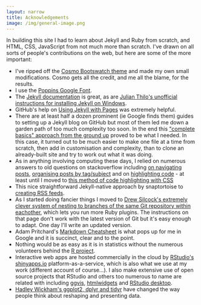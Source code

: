 ```yaml
---
layout: narrow
title: Acknowledgements
image: /img/general-image.png
---
```


In building this site I had to learn about Jekyll and Ruby from scratch, and HTML, CSS, JavaScript from not much more than scratch.  I've drawn on all sorts of people's contributions on the web, but here are some of the more important:

* I've ripped off the [Cosmo Bootswatch theme](https://bootswatch.com/cosmo/) and made my own small modifications.  Cosmo gets all the credit, and me all the blame, for the results.
* I use the [Poppins Google Font](https://www.google.com/fonts/specimen/Poppins).
* The [Jekyll documentation](http://jekyllrb.com/docs/home/) is great, as are [Julian Thilo's unofficial instructions for installing Jekyll on Windows](http://jekyll-windows.juthilo.com/).
* GitHub's help on [Using Jekyll with Pages](https://help.github.com/articles/using-jekyll-with-pages/) was extremely helpful.
* There are at least half a dozen prominent (ie Google finds them) guides to setting up a Jekyll blog on GitHub but most of them led me down a garden path of too much complexity too soon.  In the end this ["complete basics" approach from the ground up](http://jmcglone.com/guides/github-pages/) proved to be what I needed.  In this case, it turned out to be  much easier to make one file at a time from scratch, then add in customisation and complexity, than to clone an already-built site and try to work out what it was doing.
* As in anything involving computing these days, I relied on numerous answers to old questions on stackoverflow including [on navigating posts](https://stackoverflow.com/questions/2026023/having-difficulties-with-jekyll-liquid/2039514#2039514), [organising posts by tag/subject](http://stackoverflow.com/questions/1408824/an-easy-way-to-support-tags-in-a-jekyll-blog) and on [highlighting code](http://stackoverflow.com/questions/11093233/how-to-support-scrolling-when-using-pygments-with-jekyll/23393920#23393920) - at least until I moved to [this method of code highlighting with CSS](http://drewsilcock.co.uk/proper-linenumbers/)
* This nice straightforward Jekyll-native approach by snaptortoise to [creating RSS feeds](https://github.com/snaptortoise/jekyll-rss-feeds).
* As I started doing fancier things I moved to [Drew Silcock's extremely clever system of nesting to branches of the same Git repository within eachother](http://drewsilcock.co.uk/custom-jekyll-plugins/), which lets you run more Ruby plugins.  The instructions on that page don't work with the latest version of Git but it's easy enough to adapt.  One day I'll write an updated version.
* Adam Pritchard's [Markdown Cheatsheet](https://github.com/adam-p/markdown-here/wiki/Markdown-Cheatsheet) is what pops up for me in Google and it is succinct, clear and to the point.
* Nothing would be as easy as it is in statistics without the numerous volunteers behind the [R project](https://www.r-project.org/).
* Interactive web apps are hosted commercially in the cloud by [RStudio's shinyapps.io](http://www.shinyapps.io/) platform-as-a-service, which is also what we use at my work (different account of course...).  I also make extensive use of open source projects that RStudio and others too numerous to name are related with including [ggvis](http://ggvis.rstudio.com/), [htmlwidgets](http://www.htmlwidgets.org/) and [RStudio desktop](https://www.rstudio.com/products/rstudio/).
* [Hadley Wickham's ggplot2, dplyr and tidyr](http://had.co.nz/) have changed the way people think about reshaping and presenting data.